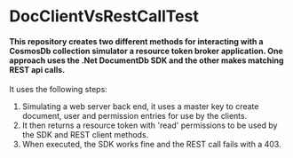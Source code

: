 # DocClientVsRestCallTest

#### This repository creates two different methods for interacting with a CosmosDb collection simulator a resource token broker application.  One approach uses the .Net DocumentDb SDK and the other makes matching REST api calls.

It uses the following steps:
1. Simulating a web server back end, it uses a master key to create document, user and permission entries for use by the clients.
2. It then returns a resource token with 'read' permissions to be used by the SDK and REST client methods.
3. When executed, the SDK works fine and the REST call fails with a 403.

